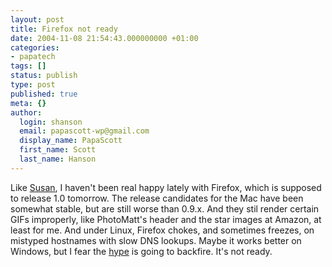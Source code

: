 ```yaml
---
layout: post
title: Firefox not ready
date: 2004-11-08 21:54:43.000000000 +01:00
categories:
- papatech
tags: []
status: publish
type: post
published: true
meta: {}
author:
  login: shanson
  email: papascott-wp@gmail.com
  display_name: PapaScott
  first_name: Scott
  last_name: Hanson
---
```

<p>Like <a href="http://www.2020hindsight.org/2004/11/08/firefox-09-forever/" title="">Susan</a>, I haven't been real happy lately with Firefox, which is supposed to release 1.0 tomorrow. The release candidates for the Mac have been somewhat stable, but are still worse than 0.9.x. And they stil render certain GIFs improperly, like PhotoMatt's header and the star images at Amazon, at least for me. And under Linux, Firefox chokes, and sometimes freezes, on mistyped hostnames with slow DNS lookups. Maybe it works better on Windows, but I fear the <a href="http://www.spreadfirefox.com/?q=node/view/4891">hype</a> is going to backfire. It's not ready.</p>
